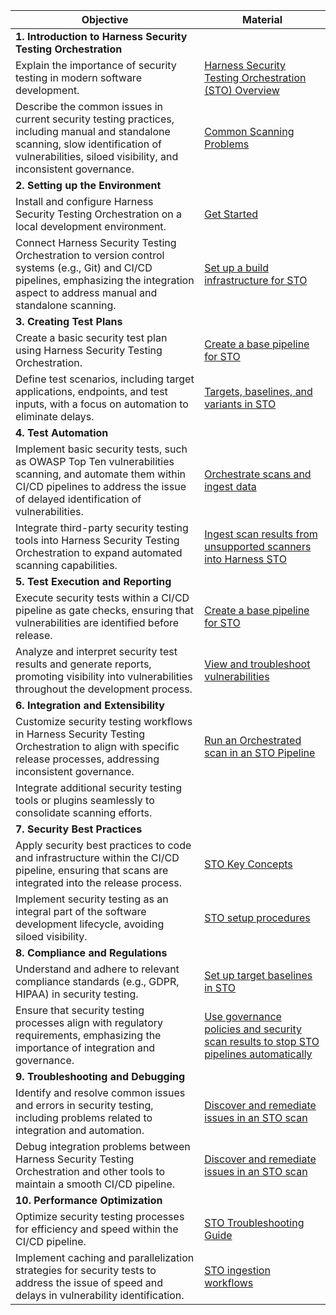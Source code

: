 | Objective                                                                                                                                                                                           | Material                                                                                                                                                                                                                      |
| --------------------------------------------------------------------------------------------------------------------------------------------------------------------------------------------------- | ----------------------------------------------------------------------------------------------------------------------------------------------------------------------------------------------------------------------------- |
| **1. Introduction to Harness Security Testing Orchestration**                                                                                                                                          |                                                                                                                                                                                                                               |
| Explain the importance of security testing in modern software development.                                                                                                                          | [Harness Security Testing Orchestration (STO) Overview](https://developer.harness.io/docs/security-testing-orchestration/get-started/overview)                                                                                |
| Describe the common issues in current security testing practices, including manual and standalone scanning, slow identification of vulnerabilities, siloed visibility, and inconsistent governance. | [Common Scanning Problems](https://developer.harness.io/docs/security-testing-orchestration/get-started/overview#common-scanning-problems)                                                                                    |
| **2. Setting up the Environment**                                                                                                                                                                      |                                                                                                                                                                                                                               |
| Install and configure Harness Security Testing Orchestration on a local development environment.                                                                                                    | [Get Started](/docs/security-testing-orchestration/get-started)                                                                                                             |
| Connect Harness Security Testing Orchestration to version control systems (e.g., Git) and CI/CD pipelines, emphasizing the integration aspect to address manual and standalone scanning.            | [Set up a build infrastructure for STO](/docs/security-testing-orchestration/whats-supported/infrastructure)                                                  |
| **3. Creating Test Plans**                                                                                                                                                                             |                                                                                                                                                                                                                               |
| Create a basic security test plan using Harness Security Testing Orchestration.                                                                                                                     | [Create a base pipeline for STO](https://developer.harness.io/docs/security-testing-orchestration/get-started)                                                                |
| Define test scenarios, including target applications, endpoints, and test inputs, with a focus on automation to eliminate delays.                                                                   | [Targets, baselines, and variants in STO](https://developer.harness.io/docs/security-testing-orchestration/key-concepts/targets-and-baselines)                                                                    |
| **4. Test Automation**                                                                                                                                                                                 |                                                                                                                                                                                                                               |
| Implement basic security tests, such as OWASP Top Ten vulnerabilities scanning, and automate them within CI/CD pipelines to address the issue of delayed identification of vulnerabilities.         | [Orchestrate scans and ingest data](https://developer.harness.io/docs/category/orchestrate-scans-and-ingest-data)                                                                                                             |
| Integrate third-party security testing tools into Harness Security Testing Orchestration to expand automated scanning capabilities.                                                                 | [Ingest scan results from unsupported scanners into Harness STO](https://developer.harness.io/docs/security-testing-orchestration/orchestrate-and-ingest/ingesting-issues-from-other-scanners)                        |
| **5. Test Execution and Reporting**                                                                                                                                                                    |                                                                                                                                                                                                                               |
| Execute security tests within a CI/CD pipeline as gate checks, ensuring that vulnerabilities are identified before release.                                                                         | [Create a base pipeline for STO](/docs/security-testing-orchestration/get-started)                                                                |
| Analyze and interpret security test results and generate reports, promoting visibility into vulnerabilities throughout the development process.                                                     | [View and troubleshoot vulnerabilities](https://developer.harness.io/docs/category/view-and-troubleshoot-vulnerabilities)                                                                                                     |
| **6. Integration and Extensibility**                                                                                                                                                                   |                                                                                                                                                                                                                               |
| Customize security testing workflows in Harness Security Testing Orchestration to align with specific release processes, addressing inconsistent governance.                                        | [Run an Orchestrated scan in an STO Pipeline](https://developer.harness.io/docs/security-testing-orchestration/orchestrate-and-ingest/run-an-orchestrated-scan-in-sto)                                                |
| Integrate additional security testing tools or plugins seamlessly to consolidate scanning efforts.                                                                                                  |                                                                                                         |
| **7. Security Best Practices**                                                                                                                                                                         |                                                                                                                                                                                                                               |
| Apply security best practices to code and infrastructure within the CI/CD pipeline, ensuring that scans are integrated into the release process.                                                    | [STO Key Concepts](https://developer.harness.io/docs/category/key-concepts-in-sto)                                                                                                                                            |
| Implement security testing as an integral part of the software development lifecycle, avoiding siloed visibility.                                                                                   | [STO setup procedures](/docs/security-testing-orchestration/get-started)                                                                                    |
| **8. Compliance and Regulations**                                                                                                                                                                      |                                                                                                                                                                                                                               |
| Understand and adhere to relevant compliance standards (e.g., GDPR, HIPAA) in security testing.                                                                                                     | [Set up target baselines in STO](https://developer.harness.io/docs/security-testing-orchestration/use-sto/set-up-sto-pipelines/set-up-baselines)                                                                              |
| Ensure that security testing processes align with regulatory requirements, emphasizing the importance of integration and governance.                                                                | [Use governance policies and security scan results to stop STO pipelines automatically](https://developer.harness.io/docs/security-testing-orchestration/use-sto/stop-builds-based-on-scan-results/stop-pipelines-using-opa/) |
| **9. Troubleshooting and Debugging**                                                                                                                                                                   |                                                                                                                                                                                                                               |
| Identify and resolve common issues and errors in security testing, including problems related to integration and automation.                                                                        | [Discover and remediate issues in an STO scan](https://developer.harness.io/docs/security-testing-orchestration/use-sto/view-and-troubleshoot-vulnerabilities/view-scan-results/)                                             |
| Debug integration problems between Harness Security Testing Orchestration and other tools to maintain a smooth CI/CD pipeline.                                                                      | [Discover and remediate issues in an STO scan](https://developer.harness.io/docs/security-testing-orchestration/use-sto/view-and-troubleshoot-vulnerabilities/view-scan-results/)                                             |
| **10. Performance Optimization**                                                                                                                                                                     |                                                                                                                                                                                                                               |
| Optimize security testing processes for efficiency and speed within the CI/CD pipeline.                                                                                                             | [STO Troubleshooting Guide](https://developer.harness.io/docs/security-testing-orchestration/use-sto/view-and-troubleshoot-vulnerabilities/sto-overview)                                                                      |
| Implement caching and parallelization strategies for security tests to address the issue of speed and delays in vulnerability identification.                                                       | [STO ingestion workflows](https://developer.harness.io/docs/security-testing-orchestration/key-concepts/sto-workflows-overview/)                                                                            |

